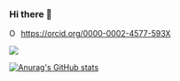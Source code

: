 ### Hi there 👋


<div itemscope itemtype="https://schema.org/Person"><a itemprop="sameAs" content="https://orcid.org/0000-0002-4577-593X" href="https://orcid.org/0000-0002-4577-593X" target="orcid.widget" rel="me noopener noreferrer" style="vertical-align:top;"><img src="https://orcid.org/sites/default/files/images/orcid_16x16.png" style="width:1em;margin-right:.5em;" alt="ORCID iD icon">https://orcid.org/0000-0002-4577-593X</a></div>
<!--
**ealux/ealux** is a ✨ _special_ ✨ repository because its `README.md` (this file) appears on your GitHub profile.

Here are some ideas to get you started:

- 🔭 I’m currently working on ...
- 🌱 I’m currently learning ...
- 👯 I’m looking to collaborate on ...
- 🤔 I’m looking for help with ...
- 💬 Ask me about ...
- 📫 How to reach me: ...
- 😄 Pronouns: ...
- ⚡ Fun fact: ...
-->

<!--<img src="https://komarev.com/ghpvc/?username=ealux" alt="blueedge"/> -->

![](https://hit.yhype.me/github/profile?user_id=29152500)

[![Anurag's GitHub stats](https://github-readme-stats.vercel.app/api?username=ealux&show_icons=true&include_all_commits=true&count_private=true&hide=contribs&disable_animations=true)](https://github.com/anuraghazra/github-readme-stats)

<!-- Ссылки на конкретный репозиторий
[![Readme Card](https://github-readme-stats.vercel.app/api/pin/?username=anuraghazra&repo=github-readme-stats)](https://github.com/anuraghazra/github-readme-stats)
-->


